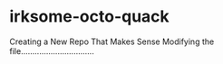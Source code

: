 # irksome-octo-quack
Creating a New Repo
That Makes Sense
Modifying the file................................

